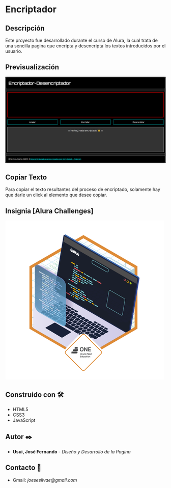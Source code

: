 # Encriptador

## Descripción

Este proyecto fue desarrollado durante el curso de Alura, la cual trata de una sencilla pagina que encripta y desencripta los textos introducidos por el usuario.

## Previsualización

![alt](assets/img/Capture-Encriptador-Desencriptador.png)

## Copiar Texto

Para copiar el texto resultantes del proceso de encriptado, solamente hay que darle un click al elemento que desee copiar.

## Insignia [Alura Challenges]

![alt](assets/img/cms_files_10224_1671210503Prancheta_3.png)

## Construido con 🛠️

* HTML5
* CSS3
* JavaScript

## Autor ✒️
* **Usui, José Fernando** - *Diseño y Desarrollo de la Pagina*

## Contacto 📱
* Gmail: _joesesilvae@gmail.com_